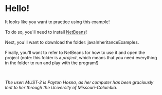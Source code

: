 # Hello!

It looks like you want to practice using this example! <br></br>
To do so, you'll need to install [NetBeans](https://netbeans.org/downloads/)! <br></br>
Next, you'll want to download the folder: javaInheritanceExamples. <br></br>
Finally, you'll want to refer to NetBeans for how to use it and open the project (note: this folder is a *project*, which means that you need everything in the folder to run and play with the program!)

<br></br>
*The user: MUST-2 is Payton Hosna, as her computer has been graciously lent to her through the University of Missouri-Columbia.* 
